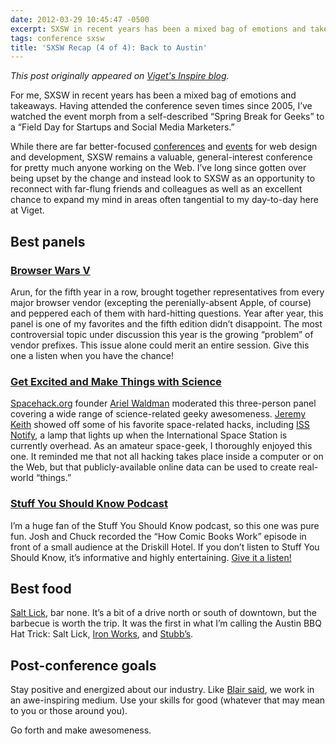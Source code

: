 ```yaml
---
date: 2012-03-29 10:45:47 -0500
excerpt: SXSW in recent years has been a mixed bag of emotions and takeaways.
tags: conference sxsw
title: 'SXSW Recap (4 of 4): Back to Austin'
---
```


_This post originally appeared on [Viget's Inspire blog](http://viget.com/inspire/sxsw-recap-4-of-4)._

For me, SXSW in recent years has been a mixed bag of emotions and takeaways. Having attended the conference seven times since 2005, I’ve watched the event morph from a self-described “Spring Break for Geeks” to a “Field Day for Startups and Social Media Marketers.”

While there are far better-focused [conferences](http://aneventapart.com/) and [events](http://refresh-dc.org/) for web design and development, SXSW remains a valuable, general-interest conference for pretty much anyone working on the Web. I’ve long since gotten over being upset by the change and instead look to SXSW as an opportunity to reconnect with far-flung friends and colleagues as well as an excellent chance to expand my mind in areas often tangential to my day-to-day here at Viget.


## Best panels

### [Browser Wars V](http://schedule.sxsw.com/2012/events/event_IAP12185)

Arun, for the fifth year in a row, brought together representatives from every major browser vendor (excepting the perenially-absent Apple, of course) and peppered each of them with hard-hitting questions. Year after year, this panel is one of my favorites and the fifth edition didn’t disappoint. The most controversial topic under discussion this year is the growing “problem” of vendor prefixes. This issue alone could merit an entire session. Give this one a listen when you have the chance!

### [Get Excited and Make Things with Science](http://schedule.sxsw.com/2012/events/event_IAP10977)

[Spacehack.org](http://spacehack.org/) founder [Ariel Waldman](http://arielwaldman.com/) moderated this three-person panel covering a wide range of science-related geeky awesomeness. [Jeremy Keith](http://adactio.com/) showed off some of his favorite space-related hacks, including [ISS Notify](http://mechanicalintegrator.com/2011/iss-notify/), a lamp that lights up when the International Space Station is currently overhead. As an amateur space-geek, I thoroughly enjoyed this one. It reminded me that not all hacking takes place inside a computer or on the Web, but that publicly-available online data can be used to create real-world “things.”

### [Stuff You Should Know Podcast](http://schedule.sxsw.com/2012/events/event_IAP100575)

I’m a huge fan of the Stuff You Should Know podcast, so this one was pure fun. Josh and Chuck recorded the “How Comic Books Work” episode in front of a small audience at the Driskill Hotel. If you don’t listen to Stuff You Should Know, it’s informative and highly entertaining. [Give it a listen!](http://itunes.apple.com/us/podcast/stuff-you-should-know/id278981407)


## Best food

[Salt Lick](http://saltlickbbq.com/), bar none. It’s a bit of a drive north or south of downtown, but the barbecue is worth the trip. It was the first in what I’m calling the Austin BBQ Hat Trick: Salt Lick, [Iron Works](http://www.ironworksbbq.com/), and [Stubb’s](http://stubbsaustin.com/).


## Post-conference goals

Stay positive and energized about our industry. Like [Blair said](http://viget.com/inspire/sxsw-recap-3-of-4), we work in an awe-inspiring medium. Use your skills for good (whatever that may mean to you or those around you).

Go forth and make awesomeness.